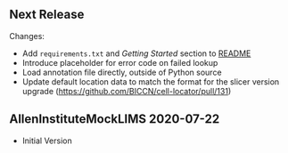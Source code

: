 ## Next Release

Changes:

- Add ``requirements.txt`` and _Getting Started_ section to [README](README.md)
- Introduce placeholder for error code on failed lookup
- Load annotation file directly, outside of Python source
- Update default location data to match the format for the slicer version upgrade (https://github.com/BICCN/cell-locator/pull/131)

## AllenInstituteMockLIMS 2020-07-22

- Initial Version
